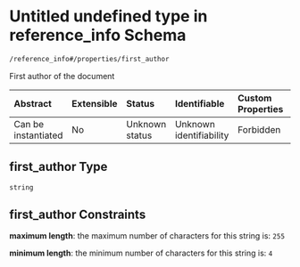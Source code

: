# Untitled undefined type in reference\_info Schema

```txt
/reference_info#/properties/first_author
```

First author of the document

| Abstract            | Extensible | Status         | Identifiable            | Custom Properties | Additional Properties | Access Restrictions | Defined In                                                                                   |
| :------------------ | :--------- | :------------- | :---------------------- | :---------------- | :-------------------- | :------------------ | :------------------------------------------------------------------------------------------- |
| Can be instantiated | No         | Unknown status | Unknown identifiability | Forbidden         | Allowed               | none                | [reference\_info.schema.json\*](../../out/reference_info.schema.json "open original schema") |

## first\_author Type

`string`

## first\_author Constraints

**maximum length**: the maximum number of characters for this string is: `255`

**minimum length**: the minimum number of characters for this string is: `4`
